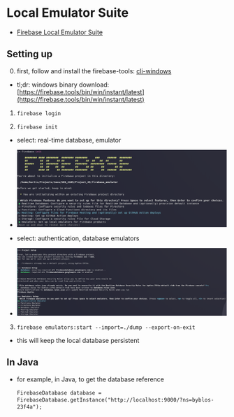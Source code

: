 # Local Emulator Suite

- [Firebase Local Emulator Suite](https://firebase.google.com/docs/emulator-suite)

## Setting up

0. first, follow and install the firebase-tools: [cli-windows](https://firebase.google.com/docs/cli#install-cli-windows)
  - tl;dr: windows binary download: [https://firebase.tools/bin/win/instant/latest](https://firebase.tools/bin/win/instant/latest)

1. `firebase login`

2. `firebase init`
  * select: real-time database, emulator
  - ![init_1](./demo/init_1.png)
  * select: authentication, database emulators
  - ![init_2](./demo/init_2.png)

3. `firebase emulators:start --import=./dump --export-on-exit`
  - this will keep the local database persistent

## In Java
- for example, in Java, to get the database reference
    ```
    FirebaseDatabase database = FirebaseDatabase.getInstance("http://localhost:9000/?ns=byblos-23f4a");
    ```
